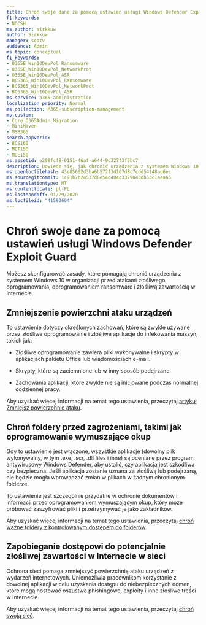 ```yaml
---
title: Chroń swoje dane za pomocą ustawień usługi Windows Defender Exploit Guard
f1.keywords:
- NOCSH
ms.author: sirkkuw
author: Sirkkuw
manager: scotv
audience: Admin
ms.topic: conceptual
f1_keywords:
- O365E_Win10DevPol_Ransomware
- O365E_Win10DevPol_NetworkProt
- O365E_Win10DevPol_ASR
- BCS365_Win10DevPol_Ransomware
- BCS365_Win10DevPol_NetworkProt
- BCS365_Win10DevPol_ASR
ms.service: o365-administration
localization_priority: Normal
ms.collection: M365-subscription-management
ms.custom:
- Core_O365Admin_Migration
- MiniMaven
- MSB365
search.appverid:
- BCS160
- MET150
- MOE150
ms.assetid: e298fcf8-0151-46af-a644-9d327f3f5bc7
description: Dowiedz się, jak chronić urządzenia z systemem Windows 10 w organizacji przed atakami złośliwego oprogramowania, oprogramowaniem ransomware i złośliwą zawartością w Internecie.
ms.openlocfilehash: 43e85662d3ba6b572f3d107d8c7cdd54148ad6ec
ms.sourcegitcommit: 1c91b7b24537d0e54d484c3379043db53c1aea65
ms.translationtype: MT
ms.contentlocale: pl-PL
ms.lasthandoff: 01/29/2020
ms.locfileid: "41593604"
---
```

# <a name="protect-your-data-with-windows-defender-exploit-guard-settings"></a>Chroń swoje dane za pomocą ustawień usługi Windows Defender Exploit Guard

Możesz skonfigurować zasady, które pomagają chronić urządzenia z systemem Windows 10 w organizacji przed atakami złośliwego oprogramowania, oprogramowaniem ransomware i złośliwą zawartością w Internecie.
  
## <a name="reduce-the-attack-surface-of-devices"></a>Zmniejszenie powierzchni ataku urządzeń

To ustawienie dotyczy określonych zachowań, które są zwykle używane przez złośliwe oprogramowanie i złośliwe aplikacje do infekowania maszyn, takich jak:
  
- Złośliwe oprogramowanie zawiera pliki wykonywalne i skrypty w aplikacjach pakietu Office lub wiadomościach e-mail.
    
- Skrypty, które są zaciemnione lub w inny sposób podejrzane.
    
- Zachowania aplikacji, które zwykle nie są inicjowane podczas normalnej codziennej pracy.
    
Aby uzyskać więcej informacji na temat tego ustawienia, przeczytaj [artykuł Zmniejsz powierzchnie ataku](https://docs.microsoft.com/windows/security/threat-protection/microsoft-defender-atp/exploit-protection).
  
## <a name="protect-folders-from-threats-such-as-ransomware"></a>Chroń foldery przed zagrożeniami, takimi jak oprogramowanie wymuszające okup

Gdy to ustawienie jest włączone, wszystkie aplikacje (dowolny plik wykonywalny, w tym .exe, .scr, .dll files i inne) są oceniane przez program antywirusowy Windows Defender, aby ustalić, czy aplikacja jest szkodliwa czy bezpieczna. Jeśli aplikacja zostanie uznana za złośliwą lub podejrzaną, nie będzie mogła wprowadzać zmian w plikach w żadnym chronionym folderze.
  
To ustawienie jest szczególnie przydatne w ochronie dokumentów i informacji przed oprogramowaniem wymuszającym okup, który może próbować zaszyfrować pliki i przetrzymywać je jako zakładników.
  
Aby uzyskać więcej informacji na temat tego ustawienia, przeczytaj [chroń ważne foldery z kontrolowanym dostępem do folderów](https://docs.microsoft.com/configmgr/protect/deploy-use/create-deploy-exploit-guard-policy#bkmk_CFA).
  
## <a name="prevent-network-access-to-potentially-malicious-content-on-the-internet"></a>Zapobieganie dostępowi do potencjalnie złośliwej zawartości w Internecie w sieci

Ochrona sieci pomaga zmniejszyć powierzchnię ataku urządzeń z wydarzeń internetowych. Uniemożliwia pracownikom korzystanie z dowolnej aplikacji w celu uzyskania dostępu do niebezpiecznych domen, które mogą hostować oszustwa phishingowe, exploity i inne złośliwe treści w Internecie.
  
Aby uzyskać więcej informacji na temat tego ustawienia, przeczytaj [chroń swoją sieć](https://docs.microsoft.com/configmgr/protect/deploy-use/create-deploy-exploit-guard-policy#bkmk_Nwp).
  

